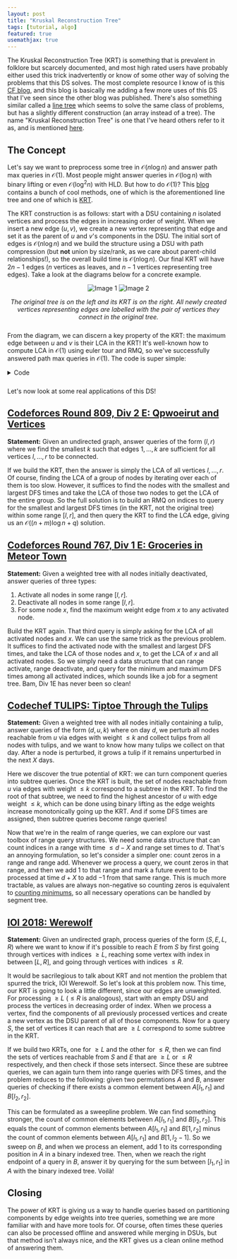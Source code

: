 ```yaml
---
layout: post
title: "Kruskal Reconstruction Tree"
tags: [tutorial, algo]
featured: true
usemathjax: true
---
```


The Kruskal Reconstruction Tree (KRT) is something that is prevalent in folklore but scarcely documented, and most high rated users have probably either used this trick inadvertently or know of some other way of solving the problems that this DS solves. The most complete resource I know of is this [CF blog](https://codeforces.com/blog/entry/85714), and this blog is basically me adding a few more uses of this DS that I've seen since the other blog was published. There's also something similar called a [line tree](https://codeforces.com/blog/entry/71568?#comment-559304) which seems to solve the same class of problems, but has a slightly different construction (an array instead of a tree). The name "Kruskal Reconstruction Tree" is one that I've heard others refer to it as, and is mentioned [here](https://codeforces.com/blog/entry/88669).

## The Concept

Let's say we want to preprocess some tree in $\mathcal O(n \log n)$ and answer path max queries in $\mathcal O(1)$. Most people might answer queries in $\mathcal O(\log n)$ with binary lifting or even $\mathcal O(\log^2 n)$ with HLD. But how to do $\mathcal O(1)$? This [blog](https://codeforces.com/blog/entry/71568) contains a bunch of cool methods, one of which is the aforementioned line tree and one of which is [KRT](https://codeforces.com/blog/entry/71568?#comment-559341).

The KRT construction is as follows: start with a DSU containing $n$ isolated vertices and process the edges in increasing order of weight. When we insert a new edge $(u, v)$, we create a new vertex representing that edge and set it as the parent of $u$ and $v$'s components in the DSU. The initial sort of edges is $\mathcal O(n \log n)$ and we build the structure using a DSU with path compression (but **not** union by size/rank, as we care about parent-child relationships!), so the overall build time is $\mathcal O(n \log n)$. Our final KRT will have $2n - 1$ edges ($n$ vertices as leaves, and $n - 1$ vertices representing tree edges). Take a look at the diagrams below for a concrete example.

<div markdown="1" style="text-align: center; margin-bottom: 5%">

![Image 1]({{site.baseurl}}/assets/images/kruskal-1.png) ![Image 2]({{site.baseurl}}/assets/images/kruskal-2.png)

*The original tree is on the left and its KRT is on the right. All newly created vertices representing edges are labelled with the pair of vertices they connect in the original tree.*

</div>

From the diagram, we can discern a key property of the KRT: the maximum edge between $u$ and $v$ is their LCA in the KRT! It's well-known how to compute LCA in $\mathcal O(1)$ using euler tour and RMQ, so we've successfully answered path max queries in $\mathcal O(1)$. The code is super simple:

<details markdown="1" style="margin-bottom: 5%"><summary>Code</summary>

```c++
// id is the next unused id to assign to any new node created
// par is the standard definition of dsu parent
// adj will store the KRT
int id, par[2 * MAXN];
vector<int> adj[2 * MAXN];

int find(int u) {
    return par[u] == u ? u : par[u] = find(par[u]);
}

void unite(int u, int v) {
    u = find(u), v = find(v);
    if (u == v)
        return;
    par[u] = par[v] = par[id] = id;
    adj[id] = {u, v};
    id++;
}
```

---

</details>

Let's now look at some real applications of this DS!

## [Codeforces Round 809, Div 2 E: Qpwoeirut and Vertices](https://codeforces.com/contest/1706/problem/E)

**Statement:** Given an undirected graph, answer queries of the form $(l, r)$ where we find the smallest $k$ such that edges $1, \dots, k$ are sufficient for all vertices $l, \dots, r$ to be connected.

If we build the KRT, then the answer is simply the LCA of all vertices $l, \dots, r$. Of course, finding the LCA of a group of nodes by iterating over each of them is too slow. However, it suffices to find the nodes with the smallest and largest DFS times and take the LCA of those two nodes to get the LCA of the entire group. So the full solution is to build an RMQ on indices to query for the smallest and largest DFS times (in the KRT, not the original tree) within some range $[l, r]$, and then query the KRT to find the LCA edge, giving us an $\mathcal O((n + m) \log n + q)$ solution.

## [Codeforces Round 767, Div 1 E: Groceries in Meteor Town](https://codeforces.com/contest/1628/problem/E)

**Statement:** Given a weighted tree with all nodes initially deactivated, answer queries of three types:
1. Activate all nodes in some range $[l, r]$.
2. Deactivate all nodes in some range $[l, r]$.
3. For some node $x$, find the maximum weight edge from $x$ to any activated node.

Build the KRT again. That third query is simply asking for the LCA of all activated nodes and $x$. We can use the same trick as the previous problem. It suffices to find the activated node with the smallest and largest DFS times, and take the LCA of those nodes and $x$, to get the LCA of $x$ and all activated nodes. So we simply need a data structure that can range activate, range deactivate, and query for the minimum and maximum DFS times among all activated indices, which sounds like a job for a segment tree. Bam, Div 1E has never been so clean!

## [Codechef TULIPS: Tiptoe Through the Tulips](https://www.codechef.com/problems/TULIPS)

**Statement:** Given a weighted tree with all nodes initially containing a tulip, answer queries of the form $(d, u, k)$ where on day $d$, we perturb all nodes reachable from $u$ via edges with weight $\leq k$ and collect tulips from all nodes with tulips, and we want to know how many tulips we collect on that day. After a node is perturbed, it grows a tulip if it remains unperturbed in the next $X$ days.

Here we discover the true potential of KRT: we can turn component queries into subtree queries. Once the KRT is built, the set of nodes reachable from $u$ via edges with weight $\leq k$ correspond to a subtree in the KRT. To find the root of that subtree, we need to find the highest ancestor of $u$ with edge weight $\leq k$, which can be done using binary lifting as the edge weights increase monotonically going up the KRT. And if some DFS times are assigned, then subtree queries become range queries!

Now that we're in the realm of range queries, we can explore our vast toolbox of range query structures. We need some data structure that can count indices in a range with time $\leq d - X$ and range set times to $d$. That's an annoying formulation, so let's consider a simpler one: count zeros in a range and range add. Whenever we process a query, we count zeros in that range, and then we add $1$ to that range and mark a future event to be processed at time $d + X$ to add $-1$ from that same range. This is much more tractable, as values are always non-negative so counting zeros is equivalent to [counting minimums](https://usaco.guide/adv/count-min?lang=cpp), so all necessary operations can be handled by segment tree.

## [IOI 2018: Werewolf](https://oj.uz/problem/view/IOI18_werewolf)

**Statement:** Given an undirected graph, process queries of the form $(S, E, L, R)$ where we want to know if it's possible to reach $E$ from $S$ by first going through vertices with indices $\geq L$, reaching some vertex with index in between $[L, R]$, and going through vertices with indices $\leq R$.

It would be sacrilegious to talk about KRT and not mention the problem that spurred the trick, IOI Werewolf. So let's look at this problem now. This time, our KRT is going to look a little different, since our edges are unweighted. For processing $\geq L$ ($\leq R$ is analogous), start with an empty DSU and process the vertices in decreasing order of index. When we process a vertex, find the components of all previously processed vertices and create a new vertex as the DSU parent of all of those components. Now for a query $S$, the set of vertices it can reach that are $\geq L$ correspond to some subtree in the KRT.

If we build two KRTs, one for $\geq L$ and the other for $\leq R$, then we can find the sets of vertices reachable from $S$ and $E$ that are $\geq L$ or $\leq R$ respectively, and then check if those sets intersect. Since these are subtree queries, we can again turn them into range queries with DFS times, and the problem reduces to the following: given two permutations $A$ and $B$, answer queries of checking if there exists a common element between $A[l_1, r_1]$ and $B[l_2, r_2]$.

This can be formulated as a sweepline problem. We can find something stronger, the count of common elements between $A[l_1, r_1]$ and $B[l_2, r_2]$. This equals the count of common elements between $A[l_1, r_1]$ and $B[1, r_2]$ minus the count of common elements between $A[l_1, r_1]$ and $B[1, l_2 - 1]$. So we sweep on $B$, and when we process an element, add $1$ to its corresponding position in $A$ in a binary indexed tree. Then, when we reach the right endpoint of a query in $B$, answer it by querying for the sum between $[l_1, r_1]$ in $A$ with the binary indexed tree. Voilà!

## Closing

The power of KRT is giving us a way to handle queries based on partitioning components by edge weights into tree queries, something we are more familiar with and have more tools for. Of course, often times these queries can also be processed offline and answered while merging in DSUs, but that method isn't always nice, and the KRT gives us a clean online method of answering them.